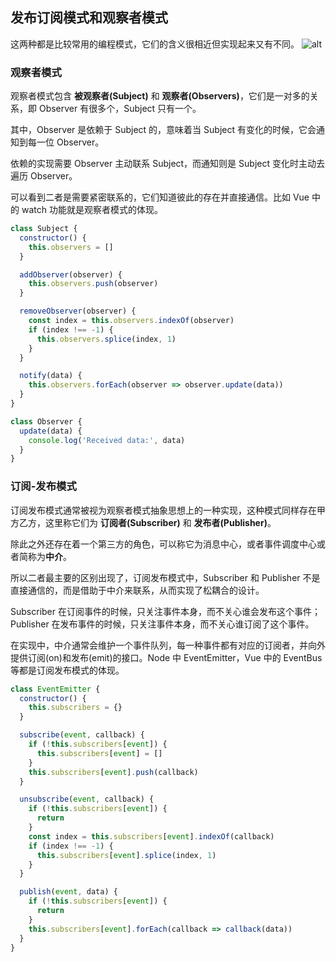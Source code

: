 [meta]: javascript "title: '发布订阅和观察者模式', keywords: 'subscribe, observer, publish', date: '2020-8-7'"

## 发布订阅模式和观察者模式

这两种都是比较常用的编程模式，它们的含义很相近但实现起来又有不同。
![alt](https://s1.ax1x.com/2020/08/07/afuYod.jpg)

### 观察者模式

观察者模式包含 **被观察者(Subject)** 和 **观察者(Observers)**，它们是一对多的关系，即 Observer 有很多个，Subject 只有一个。

其中，Observer 是依赖于 Subject 的，意味着当 Subject 有变化的时候，它会通知到每一位 Observer。

依赖的实现需要 Observer 主动联系 Subject，而通知则是 Subject 变化时主动去遍历 Observer。

可以看到二者是需要紧密联系的，它们知道彼此的存在并直接通信。比如 Vue 中的 watch 功能就是观察者模式的体现。

```js
class Subject {
  constructor() {
    this.observers = []
  }

  addObserver(observer) {
    this.observers.push(observer)
  }

  removeObserver(observer) {
    const index = this.observers.indexOf(observer)
    if (index !== -1) {
      this.observers.splice(index, 1)
    }
  }

  notify(data) {
    this.observers.forEach(observer => observer.update(data))
  }
}

class Observer {
  update(data) {
    console.log('Received data:', data)
  }
}
```

### 订阅-发布模式

订阅发布模式通常被视为观察者模式抽象思想上的一种实现，这种模式同样存在甲方乙方，这里称它们为 **订阅者(Subscriber)** 和 **发布者(Publisher)**。

除此之外还存在着一个第三方的角色，可以称它为消息中心，或者事件调度中心或者简称为**中介**。

所以二者最主要的区别出现了，订阅发布模式中，Subscriber 和 Publisher 不是直接通信的，而是借助于中介来联系，从而实现了松耦合的设计。

Subscriber 在订阅事件的时候，只关注事件本身，而不关心谁会发布这个事件；Publisher 在发布事件的时候，只关注事件本身，而不关心谁订阅了这个事件。

在实现中，中介通常会维护一个事件队列，每一种事件都有对应的订阅者，并向外提供订阅(on)和发布(emit)的接口。Node 中 EventEmitter，Vue 中的 EventBus 等都是订阅发布模式的体现。

```js
class EventEmitter {
  constructor() {
    this.subscribers = {}
  }

  subscribe(event, callback) {
    if (!this.subscribers[event]) {
      this.subscribers[event] = []
    }
    this.subscribers[event].push(callback)
  }

  unsubscribe(event, callback) {
    if (!this.subscribers[event]) {
      return
    }
    const index = this.subscribers[event].indexOf(callback)
    if (index !== -1) {
      this.subscribers[event].splice(index, 1)
    }
  }

  publish(event, data) {
    if (!this.subscribers[event]) {
      return
    }
    this.subscribers[event].forEach(callback => callback(data))
  }
}
```
